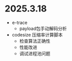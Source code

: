 # 2025.3.18
- e-trace
    + payload包手动解码分析
- codesize 压缩率计算脚本
    + 检查算法正确性
    + 性能改进
    + 调试进程池问题
